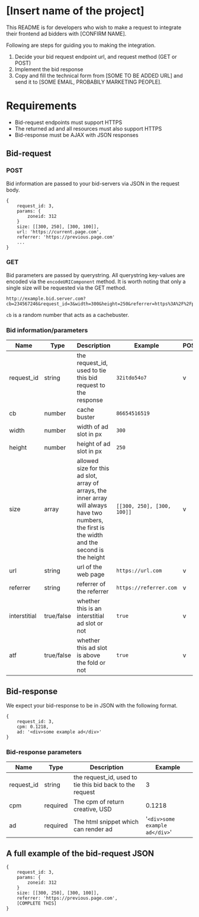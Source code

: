 # [Insert name of the project]

This README is for developers who wish to make a request to integrate their frontend ad bidders with [CONFIRM NAME].

Following are steps for guiding you to making the integration. 
1. Decide your bid request endpoint url, and request method (GET or POST)
2. Implement the bid response
3. Copy and fill the technical form from [SOME TO BE ADDED URL] and send it to [SOME EMAIL, PROBABILY MARKETING PEOPLE].

# Requirements

* Bid-request endpoints must support HTTPS
* The returned ad and all resources must also support HTTPS
* Bid-response must be AJAX with JSON responses

## Bid-request

### POST

Bid information are passed to your bid-servers via JSON in the request body.
```example json request body
{
    request_id: 3,
    params: {
    	zoneid: 312
    }
    size: [[300, 250], [300, 100]],
    url: 'https://current.page.com',
    referrer: 'https://previous.page.com'
    ...
}
``` 

### GET

Bid parameters are passed by querystring. All querystring key-values are encoded via the `encodeURIComponent` method. It is worth noting that only a single size will be requested via the GET method.
```example querystring
http://example.bid.server.com?cb=234567246&request_id=3&width=300&height=250&referrer=https%3A%2F%2Fprevious.page.com...

```
`cb` is a random number that acts as a cachebuster.

### Bid information/parameters

|Name|Type|Description|Example|POST|GET|
|---|---|---|---|---|---|
| request_id| string | the request_id, used to tie this bid request to the response | `32itdo54o7` | v | v |
| cb | number | cache buster | `86654516519` | | v |
| width | number | width of ad slot in px | `300` | | v |
| height | number | height of ad slot in px| `250` | | v |
| size | array | allowed size for this ad slot, array of arrays, the inner array will always have two numbers, the first is the width and the second is the height | `[[300, 250], [300, 100]]` | v | |
| url | string | url of the web page | `https://url.com` | v | v |
| referrer | string | referrer of the referrer | `https://referrer.com` | v | v |
| interstitial | true/false | whether this is an interstitial ad slot or not | `true` | v | v |
| atf | true/false | whether this ad slot is above the fold or not | `true` | v | v |

## Bid-response

We expect your bid-response to be in JSON with the following format.

```example response
{
    request_id: 3,
    cpm: 0.1218,
    ad: '<div>some example ad</div>'
}

```

### Bid-response parameters 

|Name|Type|Description|Example|
|---|---|---|---|
|request_id| string | the request_id, used to tie this bid back to the request| 3 |
|cpm|required|The cpm of return creative, USD| 0.1218 |
|ad|required|The html snippet which can render ad|'`<div>some example ad</div>`'|

## A full example of the bid-request JSON

```an full example of the json request body
{
    request_id: 3,
    params: {
    	zoneid: 312
    }
    size: [[300, 250], [300, 100]],
    referrer: 'https://previous.page.com',
    [COMPLETE THIS]
}
``` 
